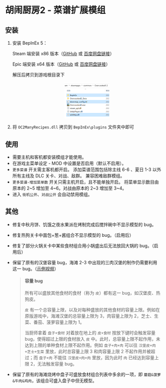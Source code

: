 # 胡闹厨房2 - 菜谱扩展模组

## 安装

1. 安装 BepInEx 5：

   Steam 端安装 x86 版本（[GitHub](https://github.com/BepInEx/BepInEx/releases) 或 [百度网盘链接](https://pan.baidu.com/s/1G81rpJNwVsJplJi6fD2jPA?pwd=lobe)）

   Epic 端安装 x64 版本（[GitHub](https://github.com/BepInEx/BepInEx/releases) 或 [百度网盘链接](https://pan.baidu.com/s/1C4UDhK7R9Ei6Eu0B6lQ9Cw?pwd=3lu1)）

   解压后拷贝到游戏根目录下

   <div align="center">
       <img src="bepinex.png" width="30%" height="30%" />
   </div>

2. 将 `OC2ManyRecipes.dll` 拷贝到 `BepInEx\plugins` 文件夹中即可




## 使用

- 需要主机和客机都安装模组才能使用。
- 在游戏主菜单设定 - MOD 中设置是否启用（默认不启用）。
- `更多菜谱` 开关需主客机都开启。
  添加菜谱范围包括除主线 6-6 、夏日 1-3 以外所有主线及 DLC 关卡、对战、敌群。
  兼容困难敌群模组。
- `更多菜谱-增加菜单数` 开关只需主机开启，且不能单独开启。
  将菜单显示数目由原本的 2\~5 增加至 4\~6。对战由原本的 2\~3 增加至 3\~4。
- 进入 `街机公开`、`对战公开` 会自动禁用模组。



## 其他

- 修复中秋月饼、饥饿之夜水果派在烤制完成后搅拌碗中不显示模型的 bug。

- 修复热狗关卡中面包+葱+酱组合不显示模型的 bug。（启用后）

- 修复了部分火锅关卡中某些食材组合用小锅盛出后无法放回大锅的 bug。（启用后）

- 保留了原有的汉堡容量 bug，海滩 2-3 中出现的三肉汉堡的制作仍需要利用这一 bug。（[示例视频](https://www.bilibili.com/video/BV1CT4y1R7mh/?p=2)）

  > #### 容量 bug
  >
  > 所有可以盛放其他食材的食材（称为 `皮`）都有这一 bug，如汉堡皮、热狗皮。
  >
  > `皮` 有一个总容量上限，以及对每种盛放的其他食材的容量上限。例如在原版游戏中，海滩汉堡的总容量上限为 3，肉容量上限为 2，芝士、生菜、番茄、菠萝容量上限为 1。
  >
  > 当厨师拿着 `盘子+食材` 对着放在地上的 `皮+食材` 按放下键时会触发容量 bug，使得超过上限的食材放入 `皮` 中。此时，总容量上限不起作用，未达到上限的单种食材上限不起作用。例如 `盘子+肉+肉` 可以往 `汉堡皮+肉+芝士+生菜` 里放，此时总容量上限 3 和肉容量上限 2 不起作用并被超过；而 `盘子+肉` 不能往 `汉堡皮+肉+肉` 里放，因为此时 `肉` 已经达到容量上限 2，无法触发容量 bug。

- 保留了原有的海滩烧烤中盘子可盛放食材组合列表中多余的一项，即 `蘑菇&菠萝&牛肉&鸡肉`，该组合可盛入盘子中但无模型。